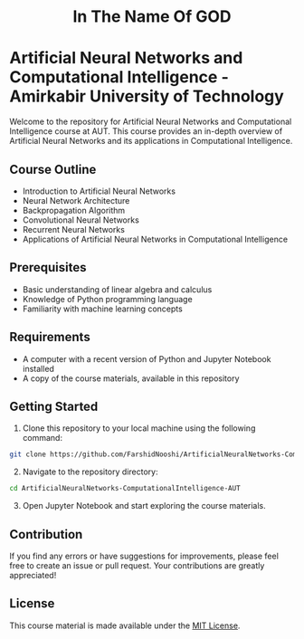 <div align="center">
  <h1>In The Name Of GOD</h1>
</div>

# Artificial Neural Networks and Computational Intelligence - Amirkabir University of Technology

Welcome to the repository for Artificial Neural Networks and Computational Intelligence course at AUT. This course provides an in-depth overview of Artificial Neural Networks and its applications in Computational Intelligence.

## Course Outline
* Introduction to Artificial Neural Networks
* Neural Network Architecture
* Backpropagation Algorithm
* Convolutional Neural Networks
* Recurrent Neural Networks
* Applications of Artificial Neural Networks in Computational Intelligence

## Prerequisites
* Basic understanding of linear algebra and calculus
* Knowledge of Python programming language
* Familiarity with machine learning concepts

## Requirements
* A computer with a recent version of Python and Jupyter Notebook installed
* A copy of the course materials, available in this repository

## Getting Started
1. Clone this repository to your local machine using the following command:
```bash
git clone https://github.com/FarshidNooshi/ArtificialNeuralNetworks-ComputationalIntelligence-AUT.git
```
2. Navigate to the repository directory:
```bash
cd ArtificialNeuralNetworks-ComputationalIntelligence-AUT
```
3. Open Jupyter Notebook and start exploring the course materials.

## Contribution
If you find any errors or have suggestions for improvements, please feel free to create an issue or pull request. Your contributions are greatly appreciated!

## License
This course material is made available under the [MIT License](https://opensource.org/licenses/MIT).

